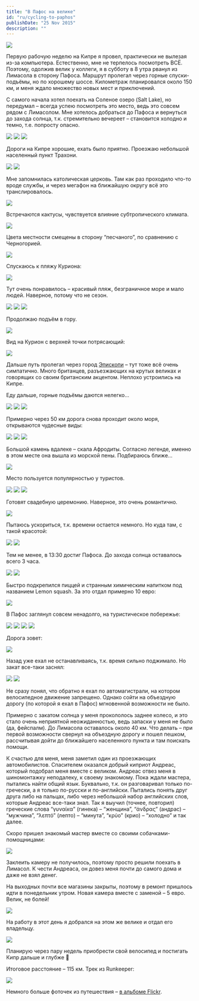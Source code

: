 ```yaml
---
title: "В Пафос на велике"
id: "ru/cycling-to-paphos"
publishDate: "25 Nov 2015"
description: ""
---
```


![](/assets/blog/cycling-to-paphos/INTRO.jpg)

Первую рабочую неделю на Кипре я провел, практически не вылезая из-за компьютера. Естественно, мне не терпелось посмотреть ВСЁ. Поэтому, одолжив велик у коллеги, я в субботу в 8 утра рванул из Лимасола в сторону Пафоса. Маршрут пролегал через горные спуски-подъёмы, но по хорошему шоссе. Километраж планировался около 150 км, и меня ждало множество новых мест и приключений.


С самого начала хотел поехать на Соленое озеро (Salt Lake), но передумал – всегда успею посмотреть это место, ведь это совсем рядом с Лимасолом. Мне хотелось добраться до Пафоса и вернуться до захода солнца, т.к. стремительно вечереет – становится холодно и темно, т.е. попросту опасно.

![](/assets/blog/cycling-to-paphos/IMG_5550.jpg)
![](/assets/blog/cycling-to-paphos/IMG_5551.jpg)
![](/assets/blog/cycling-to-paphos/IMG_5553.jpg)

Дороги на Кипре хорошие, ехать было приятно. Проезжаю небольшой населенный пункт Трахони.

![](/assets/blog/cycling-to-paphos/IMG_5565.jpg)
![](/assets/blog/cycling-to-paphos/IMG_5562.jpg)

Мне запомнилась католическая церковь. Там как раз проходило что-то вроде службы, и через мегафон на ближайшую округу всё это транслировалось.

![](/assets/blog/cycling-to-paphos/IMG_5559.jpg)

Встречаются кактусы, чувствуется влияние субтропического климата.

![](/assets/blog/cycling-to-paphos/IMG_5567.jpg)

Цвета местности смещены в сторону “песчаного”, по сравнению с Черногорией.

![](/assets/blog/cycling-to-paphos/IMG_5571.jpg)

Спускаюсь к пляжу Куриона:

![](/assets/blog/cycling-to-paphos/IMG_5594.jpg)

Тут очень понравилось – красивый пляж, безграничное море и мало людей. Наверное, потому что не сезон.

![](/assets/blog/cycling-to-paphos/IMG_5579.jpg)
![](/assets/blog/cycling-to-paphos/IMG_5584.jpg)
![](/assets/blog/cycling-to-paphos/IMG_5588.jpg)

Продолжаю подъём в гору.

![](/assets/blog/cycling-to-paphos/IMG_5599.jpg)

Вид на Курион с верхней точки потрясающий:

![](/assets/blog/cycling-to-paphos/IMG_5605.jpg)

Дальше путь пролегал через город [Эпископи](https://ru.wikipedia.org/wiki/Эпископи) – тут тоже всё очень симпатично. Много британцев, разъезжающих на крутых великах и говорящих со своим британским акцентом. Неплохо устроились на Кипре.

Еду дальше, горные подъёмы даются нелегко…

![](/assets/blog/cycling-to-paphos/IMG_5608.jpg)
![](/assets/blog/cycling-to-paphos/IMG_5617.jpg)
![](/assets/blog/cycling-to-paphos/IMG_5612.jpg)

Примерно через 50 км дорога снова проходит около моря, открываются чудесные виды:

![](/assets/blog/cycling-to-paphos/IMG_5623.jpg)
![](/assets/blog/cycling-to-paphos/IMG_5618.jpg)
![](/assets/blog/cycling-to-paphos/IMG_5633.jpg)

Большой камень вдалеке – скала Афродиты. Согласно легенде, именно в этом месте она вышла из морской пены. Подбираюсь ближе…

![](/assets/blog/cycling-to-paphos/IMG_5634.jpg)

Место пользуется популярностью у туристов.

![](/assets/blog/cycling-to-paphos/IMG_5636.jpg)
![](/assets/blog/cycling-to-paphos/IMG_5642.jpg)
![](/assets/blog/cycling-to-paphos/IMG_5658.jpg)

Готовят свадебную церемонию. Наверное, это очень романтично.

![](/assets/blog/cycling-to-paphos/IMG_5660.jpg)

Пытаюсь ускориться, т.к. времени остается немного. Но куда там, с такой красотой:

![](/assets/blog/cycling-to-paphos/IMG_5664.jpg)
![](/assets/blog/cycling-to-paphos/IMG_5668.jpg)

Тем не менее, в 13:30 достиг Пафоса. До захода солнца оставалось всего 3 часа.

![](/assets/blog/cycling-to-paphos/IMG_5670.jpg)
![](/assets/blog/cycling-to-paphos/IMG_5678.jpg)

Быстро подкрепился пиццей и странным химическим напитком под названием Lemon squash. За это отдал примерно 10 евро:

![](/assets/blog/cycling-to-paphos/IMG_5681.jpg)

В Пафос заглянул совсем ненадолго, на туристическое побережье:

![](/assets/blog/cycling-to-paphos/IMG_5683.jpg)
![](/assets/blog/cycling-to-paphos/IMG_5686.jpg)
![](/assets/blog/cycling-to-paphos/IMG_5690.jpg)
![](/assets/blog/cycling-to-paphos/IMG_5691.jpg)

Дорога зовет:

![](/assets/blog/cycling-to-paphos/IMG_5693.jpg)

Назад уже ехал не останавливаясь, т.к. время сильно поджимало. Но закат все-таки заснял:

![](/assets/blog/cycling-to-paphos/IMG_5699.jpg)
![](/assets/blog/cycling-to-paphos/IMG_5702.jpg)

Не сразу понял, что обратно я ехал по автомагистрали, на котором велосипедное движение запрещено. Однако сойти на объездную дорогу (по которой я ехал в Пафос) мгновенной возможности не было.

Примерно с закатом солнца у меня прокололось заднее колесо, и это стало очень неприятной неожиданностью, ведь запаски у меня не было (да, фейспалм). До Лимасола оставалось около 40 км. Что делать – при первой возможности свернул на объездную дорогу и пошел пешком, рассчитывая дойти до ближайшего населенного пункта и там поискать помощи.

К счастью для меня, меня заметил один из проезжающих автомобилистов. Спасителем оказался добрый киприот Андреас, который подобрал меня вместе с великом. Андреас отвез меня в шиномонтажку неподалеку, к своему знакомому. Пока ждали мастера, пытались найти общий язык. Буквально, т.к. он разговаривал только по-гречески, а я только по-русски и по-английски. Пытались понять друг друга либо на пальцах, либо через небольшой набор английских слов, которые Андреас все-таки знал. Так я выучил (точнее, повторил) греческие слова “γυναίκα” (гинека) – “женщина”, “άνδρας” (андрас) – “мужчина”, “λεπτό” (лепто) – “минута”, “κρύο” (крио) – “холодно” и так далее.

Скоро пришел знакомый мастер вместе со своими собачками-помощницами:

![](/assets/blog/cycling-to-paphos/IMG_5705.jpg)

Заклеить камеру не получилось, поэтому просто решили поехать в Лимасол. К чести Андреаса, он довез меня почти до самого дома и даже не взял денег.

На выходных почти все магазины закрыты, поэтому в ремонт пришлось идти в понедельник утром. Новая камера вместе с заменой – 5 евро. Велик, не болей!

![](/assets/blog/cycling-to-paphos/IMG_5709.jpg)

На работу в этот день я добрался на этом же велике и отдал его владельцу.

![](/assets/blog/cycling-to-paphos/IMG_5712.jpg)

Планирую через пару недель приобрести свой велосипед и постигать Кипр дальше и глубже 🙂

Итоговое расстояние – 115 км. Трек из Runkeeper:

![](/assets/blog/cycling-to-paphos/cycling-to-paphos.png)

Немного больше фоточек из путешествия – [в альбоме Flickr](https://www.flickr.com/photos/136004782@N07/albums/72157661594712285).
